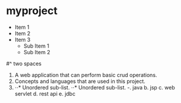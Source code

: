 # myproject
- Item 1
- Item 2
- Item 3
  - Sub Item 1
  - Sub Item 2
   
#^ two spaces
1. A web application that can perform basic crud operations.
2. Concepts and languages that are used in this project.
3. ⋅⋅* Unordered sub-list. 
  ⋅⋅* Unordered sub-list.  -. java 
    b. jsp
    c. web servlet
    d. rest api
    e. jdbc 
